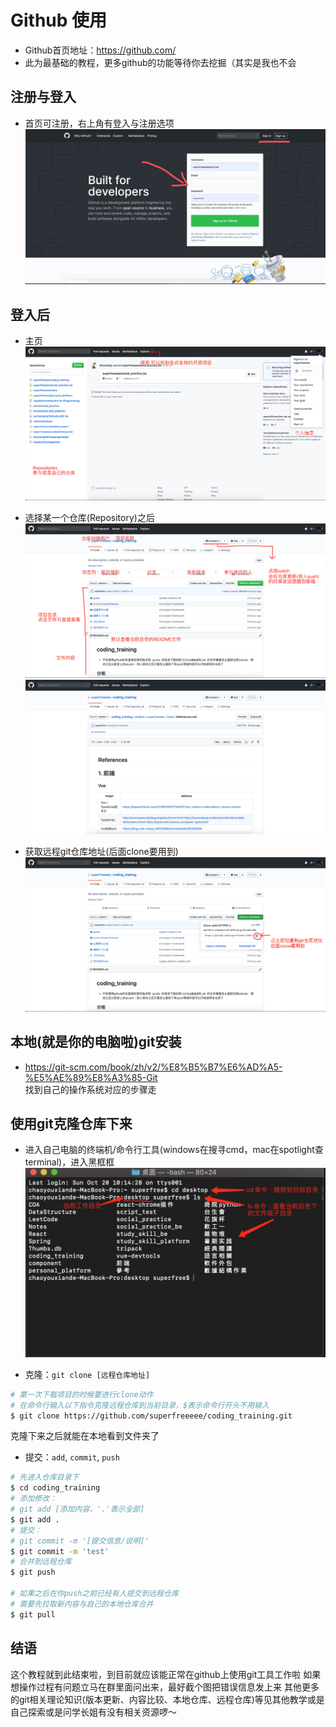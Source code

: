 # Github 使用
- Github首页地址：https://github.com/
- 此为最基础的教程，更多github的功能等待你去挖掘（其实是我也不会

## 注册与登入
- 首页可注册，右上角有登入与注册选项
![](./asset/github_register&login.jpeg)

## 登入后
- 主页
![](./asset/github_main_page.jpeg)

- 选择某一个仓库(Repository)之后
![](./asset/github_repository_1.jpeg)
![](./asset/github_repository_2.jpeg)

- 获取远程git仓库地址(后面clone要用到)
![](./asset/github_repository_url.jpeg)

## 本地(就是你的电脑啦)git安装
- https://git-scm.com/book/zh/v2/%E8%B5%B7%E6%AD%A5-%E5%AE%89%E8%A3%85-Git  
找到自己的操作系统对应的步骤走

## 使用git克隆仓库下来
- 进入自己电脑的终端机/命令行工具(windows在搜寻cmd，mac在spotlight查terminal)，进入黑框框
![](./asset/github_terminal.jpeg)

- 克隆：`git clone [远程仓库地址]`
```sh
# 第一次下载项目的时候要进行clone动作
# 在命令行输入以下指令克隆远程仓库到当前目录，$表示命令行开头不用输入
$ git clone https://github.com/superfreeeee/coding_training.git
```
克隆下来之后就能在本地看到文件夹了

- 提交：`add`, `commit`, `push`
```sh
# 先进入仓库目录下
$ cd coding_training
# 添加修改：
# git add [添加内容，'.'表示全部]
$ git add .
# 提交：
# git commit -m '[提交信息/说明]'
$ git commit -m 'test'
# 合并到远程仓库
$ git push

# 如果之后在你push之前已经有人提交到远程仓库
# 需要先拉取新内容与自己的本地仓库合并
$ git pull
```

## 结语
这个教程就到此结束啦，到目前就应该能正常在github上使用git工具工作啦
如果想操作过程有问题立马在群里面问出来，最好截个图把错误信息发上来
其他更多的git相关理论知识(版本更新、内容比较、本地仓库、远程仓库)等见其他教学或是自己探索或是问学长姐有没有相关资源啰～
